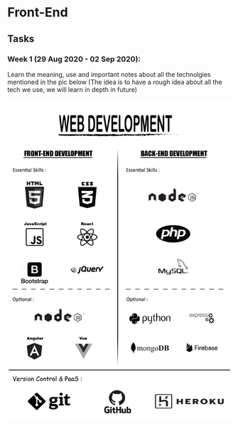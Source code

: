 # Front-End

## Tasks

### Week 1 (29 Aug 2020 - 02 Sep 2020):

Learn the meaning, use and important notes about all the technolgies mentioned in the pic below (The idea is to have a rough idea about all the tech we use, we will learn in depth in future) 

![task week 1](./web_development_compressed.png)



